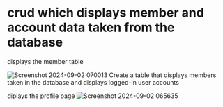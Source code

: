 <h1>crud which displays member and account data taken from the database</h1>

displays the member table

![Screenshot 2024-09-02 070013](https://github.com/user-attachments/assets/ae10d12b-608b-4014-9885-84146fae0689)
Create a table that displays members taken in the database and displays logged-in user accounts
 

diplays the profile page
![Screenshot 2024-09-02 065635](https://github.com/user-attachments/assets/4abd7069-0488-4668-964c-2b2d027999f3)
